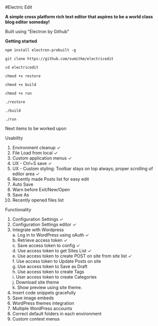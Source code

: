 #Electric Edit

__A simple cross platform rich text editor that aspires to be a world class blog editor someday!__

Built using "Electron by Github"

**Getting started**

`npm install electron-prebuilt -g`

`git clone https://github.com/sumitkm/electricedit`

`cd electricedit`

`chmod +x restore`

`chmod +x build`

`chmod +x run`

`./restore`

`./build`

`./run`


Next items to be worked upon

Usability
1. Environment cleanup &#10003;
2. File Load from local &#10003;
3. Custom application menus &#10003;
4. UX - Ctrl+S save &#10003;
5. UX - Custom styling: Toolbar stays on top always; proper scrolling of editor area &#10003;
6. Recently made Posts list for easy edit
7. Auto Save
8. Warn before Exit/New/Open
9. Save As
10. Recently opened files list

Functionality
1. Configuration Settings &#10003;
2. Configuration Settings editor &#10003;
3. Integrate with Wordpress  
	a. Log in to WordPress using oAuth &#10003;    
	b. Retrieve access token &#10003;   
    c. Save access token to config &#10003;  
	d. Use access token to get Sites List &#10003;  
    e. Use access token to create POST on site from site list &#10003;  
    f. Use access token to Update Posts on site  
    g. Use access token to Save as Draft  
    h. Use access token to create Tags  
    i. User access token to create Categories  
    j. Download site theme  
    k. Show preview using site theme.
4. Insert code snippets gracefully
5. Save image embeds
6. WordPress themes integration
7. Multiple WordPress accounts
8. Correct default folders in each environment
9. Custom context menus
